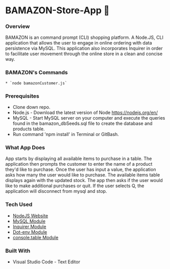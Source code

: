 # BAMAZON-Store-App **:gift:**

### Overview

BAMAZON is an command prompt (CLI) shopping platform. A Node.JS, CLI application that allows the user to engage in online ordering with data persistence via MySQL. This application also incorporates Inquirer in order to facilitate user movement through the online store in a clean and concise way. 

### BAMAZON's Commands

	* `node bamazonCustomer.js`


### Prerequisites

- Clone down repo.
- Node.js - Download the latest version of Node https://nodejs.org/en/
- MySQL - Start MySQL server on your computer and execute the queries found in the bamazon_dbSeeds.sql file to create the database and products table.
- Run command 'npm install' in Terminal or GitBash.


### What App Does

App starts by displaying all available items to purchase in a table. The application then prompts the customer to enter the name of a product they'd like to purchase. Once the user has input a value, the application asks how many the user would like to purchase. The available items table displays again with the updated stock. The app then asks if the user would like to make additional purchases or quit. If the user selects Q, the application will disconnect from mysql and stop.


### Tech Used

* [NodeJS Website](https://nodejs.org/en/ "Node.js")
* [MySQL Module](https://www.npmjs.com/package/mysql/ "mysql")
* [Inquirer Module](https://www.npmjs.com/package/inquirer/ "inquirer")
* [Dot-env Module](https://www.npmjs.com/package/dot-env "Dot-env")
* [console.table Module](https://www.npmjs.com/package/console.table/ "console.table")



### Built With
- Visual Studio Code - Text Editor



